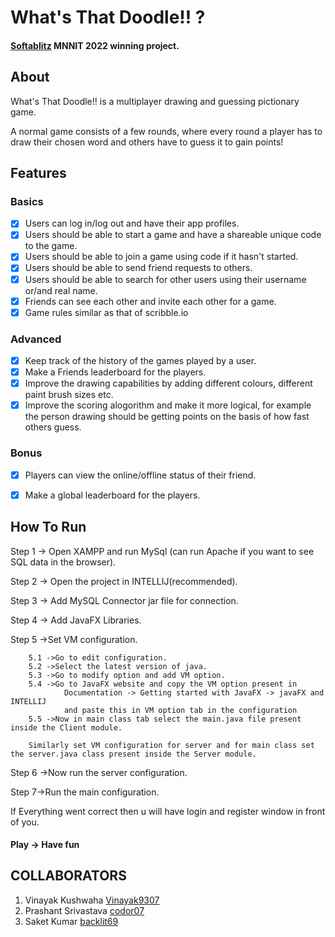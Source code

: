 
# What's That Doodle!! ?

<h4><a href="https://www.facebook.com/groups/454945928214592">Softablitz</a> MNNIT 2022 winning project.</h4> 

## About

What's That Doodle!! is a multiplayer drawing and guessing pictionary game.

A normal game consists of a few rounds, where every round a player has to draw their chosen word and others have to guess it to gain points!


## Features
### Basics
- [x] Users can log in/log out and have their app profiles.
- [x] Users should be able to start a game and have a shareable unique code to the game.
- [x] Users should be able to join a game using code if it hasn't started.
- [x] Users should be able to send friend requests to others.
- [x] Users should be able to search for other users using their username or/and real name.
- [x] Friends can see each other and invite each other for a game.
- [x] Game rules similar as that of scribble.io
### Advanced
- [x] Keep track of the history of the games played by a user.
- [x] Make a Friends leaderboard for the players.
- [x] Improve the drawing capabilities by adding different colours, different paint brush sizes etc.
- [x] Improve the scoring alogorithm and make it more logical, for example the person drawing should be getting points on the basis of how fast others guess.
### Bonus
- [x] Players can view the online/offline status of their friend.
- [x] Make a global leaderboard for the players.


## How To Run
Step 1 -> Open XAMPP and run MySql (can run Apache if you want to see SQL data in the browser).

Step 2 -> Open the project in INTELLIJ(recommended).

Step 3 -> Add MySQL Connector jar file for connection.

Step 4 -> Add JavaFX Libraries.

Step 5 ->Set VM configuration.

        5.1 ->Go to edit configuration.
        5.2 ->Select the latest version of java.
        5.3 ->Go to modify option and add VM option.
        5.4 ->Go to JavaFX website and copy the VM option present in 
                Documentation -> Getting started with JavaFX -> javaFX and INTELLIJ
                and paste this in VM option tab in the configuration
        5.5 ->Now in main class tab select the main.java file present inside the Client module.

        Similarly set VM configuration for server and for main class set the server.java class present inside the Server module.

Step 6 ->Now run the server configuration.

Step 7->Run the main configuration.

If Everything went correct then u will have login and register window in front of you.
#### Play -> Have fun 




## COLLABORATORS

1. Vinayak Kushwaha  [Vinayak9307](https://github.com/Vinayak9307)
2. Prashant Srivastava  [codor07](https://github.com/codor07)
3. Saket Kumar  [backlit69](https://github.com/backlit69)

